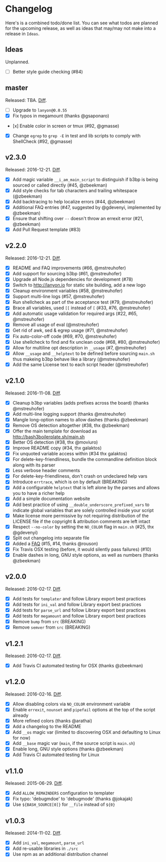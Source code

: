 # Changelog

Here's is a combined todo/done list. You can see what todos are planned for the upcoming release, as well as ideas that may/may not make into a release in `Ideas`.

## Ideas

Unplanned.

- [ ] Better style guide checking (#84)

## master

Released: TBA. 
[Diff](https://github.com/kvz/bash3boilerplate/compare/v2.3.0...master).

- [ ] Upgrade to `lanyon@0.0.55`
- [x] Fix typos in megamount (thanks @gsaponaro)
- [x] Enable color in screen or tmux (#92, @gmasse)
- [x] Change `egrep` to `grep -E` in test and lib scripts to comply with ShellCheck (#92, @gmasse)

## v2.3.0

Released: 2016-12-21. 
[Diff](https://github.com/kvz/bash3boilerplate/compare/v2.2.0...v2.3.0).

- [x] Add magic variable `__i_am_main_script` to distinguish if b3bp is being sourced or called directly (#45, @zbeekman)
- [x] Add style checks for tab characters and trailing whitespace (@zbeekman)
- [x] Add backtracing to help localize errors (#44, @zbeekman)
- [x] Additional FAQ entries (#47, suggested by @gdevenyi, implemented by @zbeekman)
- [x] Ensure that shifting over `--` doesn't throw an errexit error (#21, @zbeekman)
- [x] Add Pull Request template (#83)

## v2.2.0

Released: 2016-12-21. 
[Diff](https://github.com/kvz/bash3boilerplate/compare/v2.1.0...v2.2.0).

- [x] README and FAQ improvements (#66, @mstreuhofer)
- [x] Add support for sourcing b3bp (#61, @mstreuhofer)
- [x] Upgrade all Node.js dependencies for development (#78)
- [x] Switch to http://lanyon.io for static site building, add a new logo
- [x] Cleanup environment variables (#58, @mstreuhofer)
- [x] Support multi-line logs (#57, @mstreuhofer)
- [x] Run shellcheck as part of the acceptance test (#79, @mstreuhofer)
- [x] Brace all variables, used `[[` instead of `[` (#33, #76, @mstreuhofer)
- [x] Add automatic usage validation for required args (#22, #65, @mstreuhofer)
- [x] Remove all usage of eval (@mstreuhofer)
- [x] Get rid of awk, sed & egrep usage (#71, @mstreuhofer)
- [x] Fix auto-color-off code (#69, #70, @mstreuhofer)
- [x] Use shellcheck to find and fix unclean code (#68, #80, @mstreuhofer)
- [x] Allow for multiline opt description in `__usage` (#7, @mstreuhofer)
- [x] Allow `__usage` and `__helptext` to be defined before sourcing `main.sh` thus makeing b3bp behave like a library (@mstreuhofer)
- [x] Add the same License text to each script header (@mstreuhofer)

## v2.1.0

Released: 2016-11-08. 
[Diff](https://github.com/kvz/bash3boilerplate/compare/v2.0.0...v2.1.0).

- [x] Cleanup b3bp variables (adds prefixes across the board) (thanks @mstreuhofer)
- [x] Add multi-line logging support (thanks @mstreuhofer)
- [x] Mangle long-option names to allow dashes (thanks @zbeekman)
- [x] Remove OS detection altogether (#38, thx @zbeekman)
- [x] Offer the main template for download as http://bash3boilerplate.sh/main.sh
- [x] Better OS detection (#38, thx @moviuro)
- [x] Improve README copy (#34, thx galaktos)
- [x] Fix unquoted variable access within (#34 thx galaktos)
- [x] For delete-key-friendliness, bundle the commandline definition block along with its parser
- [x] Less verbose header comments
- [x] For delete-key-friendliness, don't crash on undeclared help vars
- [x] Introduce `errtrace`, which is on by default (BREAKING)
- [x] Add a configurable `helptext` that is left alone by the parses and allows you to have a richer help
- [x] Add a simple documentation website
- [x] Add best practice of using `__double_underscore_prefixed_vars` to indicate global variables that are solely controlled inside your script
- [x] Make license more permissive by not requiring distribution of the LICENSE file if the copyright & attribution comments are left intact
- [x] Respect `--no-color` by setting the `NO_COLOR` flag in `main.sh` (#25, thx @gdevenyi)
- [x] Split out changelog into separate file
- [x] Added a [FAQ](./FAQ.md) (#15, #14, thanks @rouson)
- [x] Fix Travis OSX testing (before, it would silently pass failures) (#10)
- [x] Enable dashes in long, GNU style options, as well as numbers (thanks @zbeekman)

## v2.0.0

Released: 2016-02-17. 
[Diff](https://github.com/kvz/bash3boilerplate/compare/v1.2.1...v2.0.0).

- [x] Add tests for `templater` and follow Library export best practices
- [x] Add tests for `ini_val` and follow Library export best practices
- [x] Add tests for `parse_url` and follow Library export best practices
- [x] Add tests for `megamount` and follow Library export best practices
- [x] Remove `bump` from `src` (BREAKING)
- [x] Remove `semver` from `src` (BREAKING)

## v1.2.1

Released: 2016-02-17. 
[Diff](https://github.com/kvz/bash3boilerplate/compare/v1.2.0...v1.2.1).

- [x] Add Travis CI automated testing for OSX (thanks @zbeekman)

## v1.2.0

Released: 2016-02-16. 
[Diff](https://github.com/kvz/bash3boilerplate/compare/v1.1.0...v1.2.0).

- [x] Allow disabling colors via `NO_COLOR` environment variable
- [x] Enable `errexit`, `nounset` and `pipefail` options at the top of the script already
- [x] More refined colors (thanks @arathai)
- [x] Add a changelog to the README
- [x] Add `__os` magic var (limited to discovering OSX and defaulting to Linux for now)
- [x] Add `__base` magic var (`main`, if the source script is `main.sh`)
- [x] Enable long, GNU style options (thanks @zbeekman)
- [x] Add Travis CI automated testing for Linux

## v1.1.0

Released: 2015-06-29. 
[Diff](https://github.com/kvz/bash3boilerplate/compare/v1.0.3...v1.1.0).

- [x] Add `ALLOW_REMAINDERS` configuration to templater
- [x] Fix typo: 'debugmdoe' to 'debugmode' (thanks @jokajak)
- [x] Use `${BASH_SOURCE[0]}` for `__file` instead of `${0}`

## v1.0.3

Released: 2014-11-02. 
[Diff](https://github.com/kvz/bash3boilerplate/compare/5db569125319a89b9561b434db84e4d91faefb63...v1.0.3).

- [x] Add `ini_val`, `megamount`, `parse_url`
- [x] Add re-usable libraries in `./src`
- [x] Use npm as an additional distribution channel

